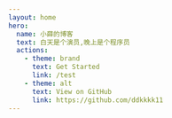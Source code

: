 ```yaml
---
layout: home
hero:
  name: 小薛的博客
  text: 白天是个演员,晚上是个程序员
  actions:
    - theme: brand
      text: Get Started
      link: /test
    - theme: alt
      text: View on GitHub
      link: https://github.com/ddkkkk11
---
```



